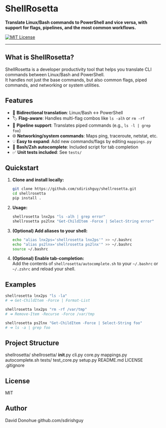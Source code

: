 # ShellRosetta

**Translate Linux/Bash commands to PowerShell and vice versa, with support for flags, pipelines, and the most common workflows.**

[![MIT License](https://img.shields.io/badge/license-MIT-green.svg)](LICENSE)

---

## What is ShellRosetta?

ShellRosetta is a developer productivity tool that helps you translate CLI commands between Linux/Bash and PowerShell.  
It handles not just the base commands, but also common flags, piped commands, and networking or system utilities.

## Features

- 🔄 **Bidirectional translation**: Linux/Bash ↔ PowerShell
- 🏷️ **Flag-aware**: Handles multi-flag combos like `ls -alh` or `rm -rf`
- 🔗 **Pipeline support**: Translates piped commands (e.g., `ls -l | grep foo`)
- 🌐 **Networking/system commands**: Maps ping, traceroute, netstat, etc.
- 💡 **Easy to expand**: Add new commands/flags by editing `mappings.py`
- 🧩 **Bash/Zsh autocomplete**: Included script for tab completion
- ✅ **Unit tests included**: See `tests/`

## Quickstart

1. **Clone and install locally:**

    ```sh
    git clone https://github.com/sdirishguy/shellrosetta.git
    cd shellrosetta
    pip install .
    ```

2. **Usage:**

    ```sh
    shellrosetta lnx2ps "ls -alh | grep error"
    shellrosetta ps2lnx "Get-ChildItem -Force | Select-String error"
    ```

3. **(Optional) Add aliases to your shell:**

    ```sh
    echo "alias lnx2ps='shellrosetta lnx2ps'" >> ~/.bashrc
    echo "alias ps2lnx='shellrosetta ps2lnx'" >> ~/.bashrc
    source ~/.bashrc
    ```

4. **(Optional) Enable tab-completion:**  
   Add the contents of `shellrosetta/autocomplete.sh` to your `~/.bashrc` or `~/.zshrc` and reload your shell.

## Examples

```sh
shellrosetta lnx2ps "ls -la"
# ➔ Get-ChildItem -Force | Format-List

shellrosetta lnx2ps "rm -rf /var/tmp"
# ➔ Remove-Item -Recurse -Force /var/tmp

shellrosetta ps2lnx "Get-ChildItem -Force | Select-String foo"
# ➔ ls -a | grep foo
```
## Project Structure
shellrosetta/
  shellrosetta/
    __init__.py
    cli.py
    core.py
    mappings.py
    autocomplete.sh
  tests/
    test_core.py
  setup.py
  README.md
  LICENSE
  .gitignore


## License
MIT

## Author
David Donohue
github.com/sdirishguy